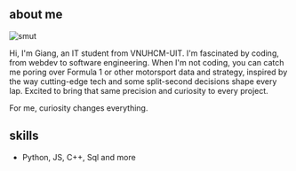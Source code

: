 ## about me

![smut](https://github.com/user-attachments/assets/a37d3253-d8be-48f8-be7a-35e1cdb8b66b)

Hi, I'm Giang, an IT student from VNUHCM-UIT. I'm fascinated by coding, from webdev to software engineering. When I'm not coding, you can catch me poring over Formula 1 or other motorsport data and strategy, inspired by the way cutting-edge tech and some split-second decisions shape every lap. Excited to bring that same precision and curiosity to every project.

For me, curiosity changes everything.

## skills

- Python, JS, C++, Sql and more
